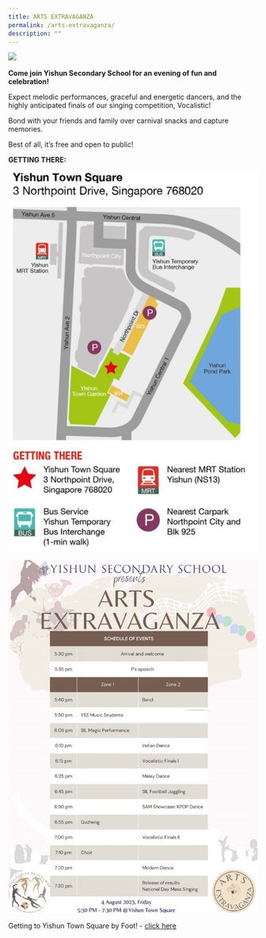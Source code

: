 ```yaml
---
title: ARTS EXTRAVAGANZA
permalink: /arts-extravaganza/
description: ""
---
```

![](/images/Announcements/arts%20extravaganza%202023.png)

**Come join Yishun Secondary School for an evening of fun and celebration!**

Expect melodic performances, graceful and energetic dancers, and the highly anticipated finals of our singing competition, Vocalistic!

Bond with your friends and family over carnival snacks and capture memories.

Best of all, it’s free and open to public! 

**GETTING THERE:**

![](/images/Announcements/getting%20to%20yts.jpg)

![](/images/Announcements/ae_schedule_of_events.jpg)


Getting to Yishun Town Square by Foot! - [click here](https://drive.google.com/file/d/1ZfDFn847rtBTxwHE-pSMfS-rlDAtUKP7/view)
